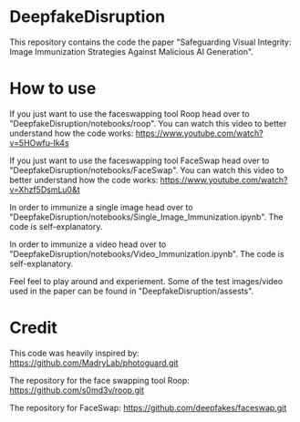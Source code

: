 # DeepfakeDisruption

This repository contains the code the paper "Safeguarding Visual Integrity: Image Immunization Strategies Against Malicious AI Generation".

# How to use
If you just want to use the faceswapping tool Roop head over to "DeepfakeDisruption/notebooks/roop".
You can watch this video to better understand how the code works: https://www.youtube.com/watch?v=5HOwfu-Ik4s

If you just want to use the faceswapping tool FaceSwap head over to "DeepfakeDisruption/notebooks/FaceSwap".
You can watch this video to better understand how the code works: https://www.youtube.com/watch?v=Xhzf5DsmLu0&t

In order to immunize a single image head over to "DeepfakeDisruption/notebooks/Single_Image_Immunization.ipynb". The code is self-explanatory.

In order to immunize a video head over to "DeepfakeDisruption/notebooks/Video_Immunization.ipynb". The code is self-explanatory.

Feel feel to play around and experiement. Some of the test images/video used in the paper can be found in "DeepfakeDisruption/assests".

# Credit
This code was heavily inspired by: https://github.com/MadryLab/photoguard.git

The repository for the face swapping tool Roop: https://github.com/s0md3v/roop.git

The repository for FaceSwap: https://github.com/deepfakes/faceswap.git
